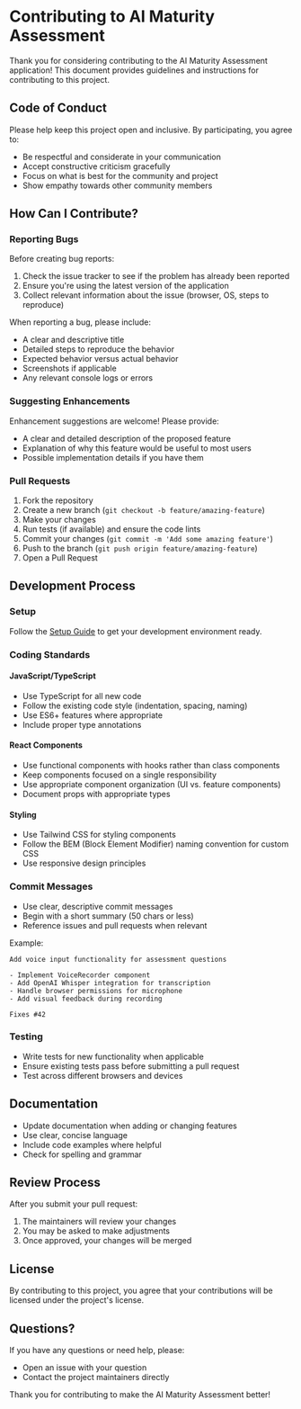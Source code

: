 # Contributing to AI Maturity Assessment

Thank you for considering contributing to the AI Maturity Assessment application! This document provides guidelines and instructions for contributing to this project.

## Code of Conduct

Please help keep this project open and inclusive. By participating, you agree to:

- Be respectful and considerate in your communication
- Accept constructive criticism gracefully
- Focus on what is best for the community and project
- Show empathy towards other community members

## How Can I Contribute?

### Reporting Bugs

Before creating bug reports:

1. Check the issue tracker to see if the problem has already been reported
2. Ensure you're using the latest version of the application
3. Collect relevant information about the issue (browser, OS, steps to reproduce)

When reporting a bug, please include:

- A clear and descriptive title
- Detailed steps to reproduce the behavior
- Expected behavior versus actual behavior
- Screenshots if applicable
- Any relevant console logs or errors

### Suggesting Enhancements

Enhancement suggestions are welcome! Please provide:

- A clear and detailed description of the proposed feature
- Explanation of why this feature would be useful to most users
- Possible implementation details if you have them

### Pull Requests

1. Fork the repository
2. Create a new branch (`git checkout -b feature/amazing-feature`)
3. Make your changes
4. Run tests (if available) and ensure the code lints
5. Commit your changes (`git commit -m 'Add some amazing feature'`)
6. Push to the branch (`git push origin feature/amazing-feature`)
7. Open a Pull Request

## Development Process

### Setup

Follow the [Setup Guide](docs/setup-guide.md) to get your development environment ready.

### Coding Standards

#### JavaScript/TypeScript

- Use TypeScript for all new code
- Follow the existing code style (indentation, spacing, naming)
- Use ES6+ features where appropriate
- Include proper type annotations

#### React Components

- Use functional components with hooks rather than class components
- Keep components focused on a single responsibility
- Use appropriate component organization (UI vs. feature components)
- Document props with appropriate types

#### Styling

- Use Tailwind CSS for styling components
- Follow the BEM (Block Element Modifier) naming convention for custom CSS
- Use responsive design principles

### Commit Messages

- Use clear, descriptive commit messages
- Begin with a short summary (50 chars or less)
- Reference issues and pull requests when relevant

Example:
```
Add voice input functionality for assessment questions

- Implement VoiceRecorder component
- Add OpenAI Whisper integration for transcription
- Handle browser permissions for microphone
- Add visual feedback during recording

Fixes #42
```

### Testing

- Write tests for new functionality when applicable
- Ensure existing tests pass before submitting a pull request
- Test across different browsers and devices

## Documentation

- Update documentation when adding or changing features
- Use clear, concise language
- Include code examples where helpful
- Check for spelling and grammar

## Review Process

After you submit your pull request:

1. The maintainers will review your changes
2. You may be asked to make adjustments
3. Once approved, your changes will be merged

## License

By contributing to this project, you agree that your contributions will be licensed under the project's license.

## Questions?

If you have any questions or need help, please:

- Open an issue with your question
- Contact the project maintainers directly

Thank you for contributing to make the AI Maturity Assessment better!
